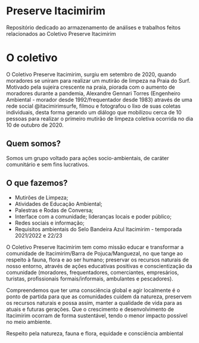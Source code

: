 # Preserve Itacimirim
Repositório dedicado ao armazenamento de análises e trabalhos feitos relacionados ao Coletivo Preserve Itacimirim


# O coletivo

O Coletivo Preserve Itacimirim, surgiu em setembro de 2020, quando moradores se uniram para realizar um mutirão de limpeza na Praia do Surf. Motivado pela sujeira crescente na praia,
 piorada com o aumento de moradores durante a pandemia, Alexandre Gennari Torres (Engenheiro Ambiental - morador desde 1992/frequentador desde 1983) através de uma rede social @itacimirimsurfe, filmou e fotografou o lixo de suas coletas individuais, desta forma gerando um diálogo que mobilizou cerca de 10 pessoas para realizar o primeiro mutirão de limpeza coletiva ocorrida no dia 10 de outubro de 2020.

## Quem somos?
Somos um grupo voltado para ações socio-ambientais, de caráter comunitário e sem fins lucrativos. 

## O que fazemos?
- Mutirões de Limpeza;
- Atividades de Educação Ambiental;
- Palestras e Rodas de Conversa;
- Interface com a comunidade; lideranças locais e poder público;
- Redes sociais e informação;
- Requisitos ambientais do Selo Bandeira Azul Itacimirim - temporada 2021/2022 e 22/23

O Coletivo Preserve Itacimirim tem como missão educar e transformar a comunidade de Itacimirim/Barra de Pojuca/Manguezal, no que tange ao respeito à fauna, flora e ao ser humano; preservar os recursos naturais de nosso entorno, através de ações educativas positivas e conscientização da comunidade (moradores, frequentadores, comerciantes, empresários, turistas, profissionais formais/informais, ambulantes e pescadores).

Compreendemos que ter uma consciência global e agir localmente é o ponto de partida para que as comunidades cuidem da natureza, preservem os recursos naturais e possa assim, manter a qualidade de vida para as atuais e futuras gerações. Que o crescimento e desenvolvimento de Itacimirim ocorram de forma sustentável, tendo o menor impacto possível no meio ambiente. 

Respeito pela natureza, fauna e flora, equidade e consciência ambiental

